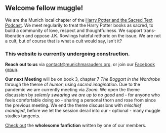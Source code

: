 ## Welcome fellow muggle!
We are the Munich local chapter of the [Harry Potter and the Sacred Text Podcast](https://www.harrypottersacredtext.com). We meet regularily to treat the Harry Potter books as sacred, to build a community of love, respect and thoughtfulness. We support trans-liberation and oppose J.K. Rowlings hateful rethoric on the issue. We are not a cult, but of course that is what a cult would say, isn't it?

### This website is currently undergoing construction.

**Reach out to us** via contact@munichmarauders.org, or join our [Facebook group](https://www.facebook.com/groups/2408737062515597/).

**Our next Meeting** will be on book 3, chapter 7 *The Boggart in the Wardrobe* through the theme of *humor*, using *sacred imagination*. Due to the pandemic we are currently meeting via *Zoom*. We open the theme discussion by *solemly swearing we are up to no good* and - for anyone who feels comfortable doing so - sharing a personal thorn and rose  from since the previous meeting. We end the theme discussions with *mischief managed*, before we let the session derail into our - optional - many muggle studies tangents. 

[Check out](https://munich-marauders-fanfiction.tumblr.com/) the **wholesome fanfiction** written by one of our members.
